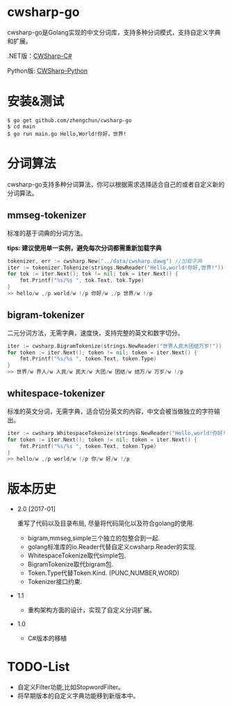 cwsharp-go
====
cwsharp-go是Golang实现的中文分词库，支持多种分词模式，支持自定义字典和扩展。

.NET版：[CWSharp-C#](https://github.com/yamool/CWSharp)

Python版: [CWSharp-Python](https://github.com/zhengchun/cwsharp-python)

安装&测试
====
```
$ go get github.com/zhengchun/cwsharp-go
$ cd main
$ go run main.go Hello,World!你好，世界!
```

分词算法
====
cwsharp-go支持多种分词算法，你可以根据需求选择适合自己的或者自定义新的分词算法。

## mmseg-tokenizer

标准的基于词典的分词方法。

**tips: 建议使用单一实例，避免每次分词都需重新加载字典**

```go
tokenizer, err := cwsharp.New("../data/cwsharp.dawg") //加载字典
iter := tokenizer.Tokenize(strings.NewReader("Hello,world!你好,世界!"))
for tok := iter.Next(); tok != nil; tok = iter.Next() {
	fmt.Printf("%s/%s ", tok.Text, tok.Type)
}
>> hello/w ,/p world/w !/p 你好/w ,/p 世界/w !/p
```

## bigram-tokenizer

二元分词方法，无需字典，速度快，支持完整的英文和数字切分。

```go
iter := cwsharp.BigramTokenize(strings.NewReader("世界人民大团结万岁!"))
for token := iter.Next(); token != nil; token = iter.Next() {
	fmt.Printf("%s/%s ", token.Text, token.Type)
}
>> 世界/w 界人/w 人民/w 民大/w 大团/w 团结/w 结万/w 万岁/w !/p
```

## whitespace-tokenizer

标准的英文分词，无需字典，适合切分英文的内容，中文会被当做独立的字符输出。

```go
iter := cwsharp.WhitespaceTokenize(strings.NewReader("Hello,world!你好!"))
for token := iter.Next(); token != nil; token = iter.Next() {
	fmt.Printf("%s/%s ", token.Text, token.Type)
}
>> hello/w ,/p world/w !/p 你/w 好/w !/p
```

版本历史
====
- 2.0 [2017-01]

	重写了代码以及目录布局, 尽量将代码简化以及符合golang的使用.
		
	- bigram,mmseg,simple三个独立的包整合到一起.
	- golang标准库的io.Reader代替自定义cwsharp.Reader的实现.
	- WhitespaceTokenize取代simple包.
	- BigramTokenize取代bigram包.
	- Token.Type代替Token.Kind. (PUNC,NUMBER,WORD)
	- Tokenizer接口约束.
- 1.1 
	- 重构架构方面的设计，实现了自定义分词扩展。
- 1.0 
	- C#版本的移植

TODO-List
====
- 自定义Filter功能,比如StopwordFilter。
- 将早期版本的自定义字典功能移到新版本中。